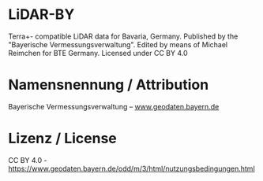 # LiDAR-BY
Terra+- compatible LiDAR data for Bavaria, Germany. Published by the "Bayerische Vermessungsverwaltung". Edited by means of Michael Reimchen for BTE Germany. Licensed under CC BY 4.0

# Namensnennung / Attribution
Bayerische Vermessungsverwaltung – www.geodaten.bayern.de

# Lizenz / License
CC BY 4.0 - https://www.geodaten.bayern.de/odd/m/3/html/nutzungsbedingungen.html
